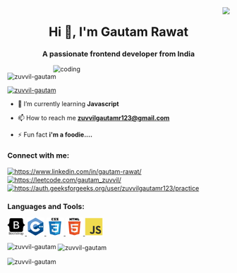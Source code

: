 <img align="right" src="https://media.tenor.com/oXXYhHPgcHwAAAAC/welcome-to-my-profile-welcome.gif">
<h1 align="center">Hi 👋, I'm Gautam Rawat</h1>
<h3 align="center">A passionate frontend developer from India</h3>

<img align="right" alt="coding" width="400" src="https://camo.githubusercontent.com/cae12fddd9d6982901d82580bdf321d81fb299141098ca1c2d4891870827bf17/68747470733a2f2f6d69726f2e6d656469756d2e636f6d2f6d61782f313336302f302a37513379765349765f7430696f4a2d5a2e676966">


<p align="left"> <img src="https://komarev.com/ghpvc/?username=zuvvil-gautam&label=Profile%20views&color=0e75b6&style=flat" alt="zuvvil-gautam" /> </p>

<p align="left"> <a href="https://github.com/ryo-ma/github-profile-trophy"><img src="https://github-profile-trophy.vercel.app/?username=zuvvil-gautam" alt="zuvvil-gautam" /></a> </p>

- 🌱 I’m currently learning **Javascript**

- 📫 How to reach me **zuvvilgautamr123@gmail.com**

- ⚡ Fun fact **i'm a foodie....**

<h3 align="left">Connect with me:</h3>
<p align="left">
<a href="https://www.linkedin.com/in/gautam-rawat/" target="blank"><img align="center" src="https://raw.githubusercontent.com/rahuldkjain/github-profile-readme-generator/master/src/images/icons/Social/linked-in-alt.svg" alt="https://www.linkedin.com/in/gautam-rawat/" height="30" width="40" /></a>
<a href="https://leetcode.com/gautam_zuvvil/" target="blank"><img align="center" src="https://raw.githubusercontent.com/rahuldkjain/github-profile-readme-generator/master/src/images/icons/Social/leet-code.svg" alt="https://leetcode.com/gautam_zuvvil/" height="30" width="40" /></a>
<a href="https://auth.geeksforgeeks.org/user/zuvvilgautamr123/practice" target="blank"><img align="center" src="https://raw.githubusercontent.com/rahuldkjain/github-profile-readme-generator/master/src/images/icons/Social/geeks-for-geeks.svg" alt="https://auth.geeksforgeeks.org/user/zuvvilgautamr123/practice" height="30" width="40" /></a>
</p>

<h3 align="left">Languages and Tools:</h3>
<p align="left"> <a href="https://getbootstrap.com" target="_blank" rel="noreferrer"> <img src="https://raw.githubusercontent.com/devicons/devicon/master/icons/bootstrap/bootstrap-plain-wordmark.svg" alt="bootstrap" width="40" height="40"/> </a> <a href="https://www.w3schools.com/cpp/" target="_blank" rel="noreferrer"> <img src="https://raw.githubusercontent.com/devicons/devicon/master/icons/cplusplus/cplusplus-original.svg" alt="cplusplus" width="40" height="40"/> </a> <a href="https://www.w3schools.com/css/" target="_blank" rel="noreferrer"> <img src="https://raw.githubusercontent.com/devicons/devicon/master/icons/css3/css3-original-wordmark.svg" alt="css3" width="40" height="40"/> </a> <a href="https://www.w3.org/html/" target="_blank" rel="noreferrer"> <img src="https://raw.githubusercontent.com/devicons/devicon/master/icons/html5/html5-original-wordmark.svg" alt="html5" width="40" height="40"/> </a> <a href="https://developer.mozilla.org/en-US/docs/Web/JavaScript" target="_blank" rel="noreferrer"> <img src="https://raw.githubusercontent.com/devicons/devicon/master/icons/javascript/javascript-original.svg" alt="javascript" width="40" height="40"/> </a> </p>

<p><img align="left" src="https://github-readme-stats.vercel.app/api/top-langs?username=zuvvil-gautam&show_icons=true&locale=en&layout=compact" alt="zuvvil-gautam" /></p>

<p>&nbsp;<img align="center" src="https://github-readme-stats.vercel.app/api?username=zuvvil-gautam&show_icons=true&locale=en" alt="zuvvil-gautam" /></p>

<p><img align="center" src="https://github-readme-streak-stats.herokuapp.com/?user=zuvvil-gautam&" alt="zuvvil-gautam" /></p>
